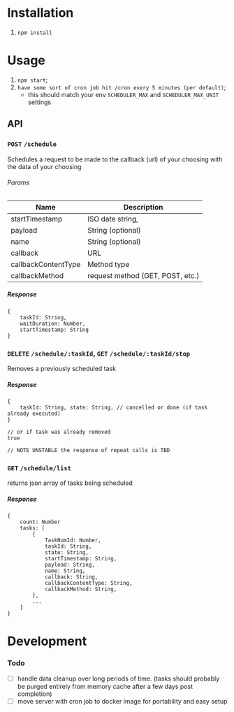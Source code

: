 # Installation
1. `npm install`

# Usage
1. `npm start`;
2. `have some sort of cron job hit /cron every 5 minutes (per default)`;
    - this should match your env `SCHEDULER_MAX` and `SCHEDULER_MAX_UNIT` settings

## API

### `POST` `/schedule`
Schedules a request to be made to the callback (url) of your choosing with the data of your choosing

###### Params
Name                  | Description
----------------------|------------------------------------
startTimestamp        | ISO date string,
payload               | String (optional)
name                  | String (optional)
callback              | URL
callbackContentType   | Method type
callbackMethod        | request method (GET, POST, etc.)
##### Response
```
{
    taskId: String, 
    waitDuration: Number, 
    startTimestamp: String
}
```

### `DELETE` `/schedule/:taskId`, `GET` `/schedule/:taskId/stop`
Removes a previously scheduled task

##### Response
```
{
    taskId: String, state: String, // cancelled or done (if task already executed)
}

// or if task was already removed
true

// NOTE UNSTABLE the response of repeat calls is TBD
```

### `GET` `/schedule/list`
returns json array of tasks being scheduled

##### Response
```
{   
    count: Number
    tasks: [
        {
            TaskNumId: Number,
            taskId: String,
            state: String,
            startTimestamp: String,
            payload: String,
            name: String,
            callback: String,
            callbackContentType: String,
            callbackMethod: String,
        },
        ...
    ]
}
```

# Development

### Todo
-[ ] handle data cleanup over long periods of time. (tasks should probably be purged entirely from memory cache after a few days post completion)
-[ ] move server with cron job to docker image for portability and easy setup
